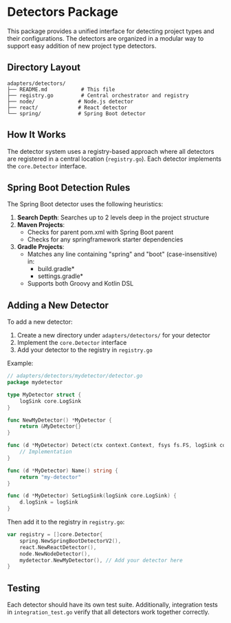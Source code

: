 # Detectors Package

This package provides a unified interface for detecting project types and their configurations. The detectors are organized in a modular way to support easy addition of new project type detectors.

## Directory Layout

```
adapters/detectors/
├── README.md           # This file
├── registry.go         # Central orchestrator and registry
├── node/              # Node.js detector
├── react/             # React detector
└── spring/            # Spring Boot detector
```

## How It Works

The detector system uses a registry-based approach where all detectors are registered in a central location (`registry.go`). Each detector implements the `core.Detector` interface.

## Spring Boot Detection Rules

The Spring Boot detector uses the following heuristics:

1. **Search Depth**: Searches up to 2 levels deep in the project structure
2. **Maven Projects**:
   - Checks for parent pom.xml with Spring Boot parent
   - Checks for any springframework starter dependencies
3. **Gradle Projects**:
   - Matches any line containing "spring" and "boot" (case-insensitive) in:
     - build.gradle*
     - settings.gradle*
   - Supports both Groovy and Kotlin DSL

## Adding a New Detector

To add a new detector:

1. Create a new directory under `adapters/detectors/` for your detector
2. Implement the `core.Detector` interface
3. Add your detector to the registry in `registry.go`

Example:

```go
// adapters/detectors/mydetector/detector.go
package mydetector

type MyDetector struct {
    logSink core.LogSink
}

func NewMyDetector() *MyDetector {
    return &MyDetector{}
}

func (d *MyDetector) Detect(ctx context.Context, fsys fs.FS, logSink core.LogSink) (core.StackInfo, bool, error) {
    // Implementation
}

func (d *MyDetector) Name() string {
    return "my-detector"
}

func (d *MyDetector) SetLogSink(logSink core.LogSink) {
    d.logSink = logSink
}
```

Then add it to the registry in `registry.go`:

```go
var registry = []core.Detector{
    spring.NewSpringBootDetectorV2(),
    react.NewReactDetector(),
    node.NewNodeDetector(),
    mydetector.NewMyDetector(), // Add your detector here
}
```

## Testing

Each detector should have its own test suite. Additionally, integration tests in `integration_test.go` verify that all detectors work together correctly. 
